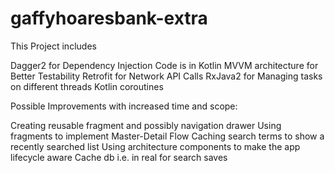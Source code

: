 # gaffyhoaresbank-extra

This Project includes

Dagger2 for Dependency Injection
Code is in Kotlin
MVVM architecture for Better Testability
Retrofit for Network API Calls
RxJava2 for Managing tasks on different threads
Kotlin coroutines 

Possible Improvements with increased time and scope:

Creating reusable fragment and possibly navigation drawer
Using fragments to implement Master-Detail Flow
Caching search terms to show a recently searched list
Using architecture components to make the app lifecycle aware
Cache db i.e. in real for search saves
